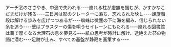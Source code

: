 アーチ窓のささやき、中途で失われる----崩れる柱が虚無を掴むが、かすかなこだまだけが残る----三日月は影のクレーターに落ち、忘れられた映し----螺旋階段は解ける歩みを広げつつあるが----蜘蛛は微塵の下に海を編み、信じられない糸を追う----壁はプラスターの傷を唄うセイレーンにもたれる----崩れる図書館は蔦で厚くなる大理石の息を夢見る----紙の思考が時計に解け、途絶えた苔の物語に潜む----足跡が止み、すべての基盤が静寂を画策する----